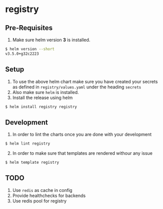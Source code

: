registry
========

## Pre-Requisites
1. Make sure helm version **3** is installed.
```bash
$ helm version --short
v3.5.0+g32c2223
```

## Setup
1. To use the above helm chart make sure you have created your secrets as defined in `registry/values.yaml` under the heading `secrets`
2. Also make sure `helm` is installed.
3. Install the release using helm
```bash
$ helm install registry registry
```

## Development
1. In order to lint the charts once you are done with your development
```bash
$ helm lint registry
```
2. In order to make sure that templates are rendered withour any issue
```bash
$ helm template registry
```

## TODO
1. Use `redis` as cache in config
2. Provide healthchecks for backends
3. Use redis pool for registry
